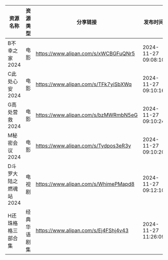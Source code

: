 | 资源名称          | 资源类型   | 分享链接                                 | 发布时间                |
| ------------- | ------ | ------------------------------------ | ------------------- |
| B不幸之家2024     | 电影     | https://www.alipan.com/s/xWCBGFuQNr5 | 2024-11-27 09:08:10 |
| C此处心安2024     | 电影     | https://www.alipan.com/s/TFk7yiSbXWq | 2024-11-27 09:10:16 |
| G高处营救2024     | 电影     | https://www.alipan.com/s/bzMWRmbN5eG | 2024-11-27 09:10:24 |
| M秘密会议2024     | 电影     | https://www.alipan.com/s/Tydpos3eR3y | 2024-11-27 09:10:20 |
| D斗罗大陆之燃魂站2024 | 电视剧    | https://www.alipan.com/s/WhimePMapd8 | 2024-11-27 09:12:10 |
| H还珠格格三部合集     | 经典华语剧集 | https://www.alipan.com/s/Ej4FShj4v43 | 2024-11-27 11:26:09 |
